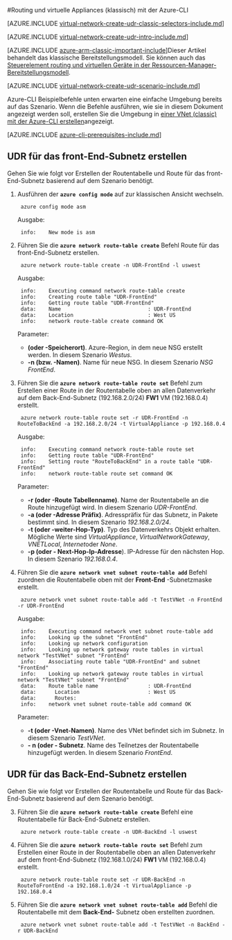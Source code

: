 <properties 
   pageTitle="Routing und virtuellen Geräte der Azure-CLI im klassischen Bereitstellungsmodell | Microsoft Azure"
   description="Erfahren Sie, wie routing in VNets mit der Azure-CLI im klassischen Bereitstellungsmodell steuern"
   services="virtual-network"
   documentationCenter="na"
   authors="jimdial"
   manager="carmonm"
   editor=""
   tags="azure-service-management"
/>
<tags  
   ms.service="virtual-network"
   ms.devlang="na"
   ms.topic="article"
   ms.tgt_pltfrm="na"
   ms.workload="infrastructure-services"
   ms.date="03/15/2016"
   ms.author="jdial" />

#<a name="control-routing-and-use-virtual-appliances-classic-using-the-azure-cli"></a>Routing und virtuelle Appliances (klassisch) mit der Azure-CLI

[AZURE.INCLUDE [virtual-network-create-udr-classic-selectors-include.md](../../includes/virtual-network-create-udr-classic-selectors-include.md)]

[AZURE.INCLUDE [virtual-network-create-udr-intro-include.md](../../includes/virtual-network-create-udr-intro-include.md)]

[AZURE.INCLUDE [azure-arm-classic-important-include](../../includes/azure-arm-classic-important-include.md)]Dieser Artikel behandelt das klassische Bereitstellungsmodell. Sie können auch das [Steuerelement routing und virtuellen Geräte in der Ressourcen-Manager-Bereitstellungsmodell](virtual-network-create-udr-arm-cli.md).

[AZURE.INCLUDE [virtual-network-create-udr-scenario-include.md](../../includes/virtual-network-create-udr-scenario-include.md)]

Azure-CLI Beispielbefehle unten erwarten eine einfache Umgebung bereits auf das Szenario. Wenn die Befehle ausführen, wie sie in diesem Dokument angezeigt werden soll, erstellen Sie die Umgebung in [einer VNet (classic) mit der Azure-CLI erstellen](virtual-networks-create-vnet-classic-cli.md)angezeigt.

[AZURE.INCLUDE [azure-cli-prerequisites-include.md](../../includes/azure-cli-prerequisites-include.md)]

## <a name="create-the-udr-for-the-front-end-subnet"></a>UDR für das front-End-Subnetz erstellen
Gehen Sie wie folgt vor Erstellen der Routentabelle und Route für das front-End-Subnetz basierend auf dem Szenario benötigt.

1. Ausführen der **`azure config mode`** auf zur klassischen Ansicht wechseln.

        azure config mode asm

    Ausgabe:

        info:    New mode is asm

3. Führen Sie die **`azure network route-table create`** Befehl Route für das front-End-Subnetz erstellen.

        azure network route-table create -n UDR-FrontEnd -l uswest

    Ausgabe:

        info:    Executing command network route-table create
        info:    Creating route table "UDR-FrontEnd"
        info:    Getting route table "UDR-FrontEnd"
        data:    Name                            : UDR-FrontEnd
        data:    Location                        : West US
        info:    network route-table create command OK

    Parameter:
    - **(oder -Speicherort)**. Azure-Region, in dem neue NSG erstellt werden. In diesem Szenario *Westus*.
    - **-n (bzw. -Namen)**. Name für neue NSG. In diesem Szenario *NSG FrontEnd*.

4. Führen Sie die **`azure network route-table route set`** Befehl zum Erstellen einer Route in der Routentabelle oben an allen Datenverkehr auf dem Back-End-Subnetz (192.168.2.0/24) **FW1** VM (192.168.0.4) erstellt.

        azure network route-table route set -r UDR-FrontEnd -n RouteToBackEnd -a 192.168.2.0/24 -t VirtualAppliance -p 192.168.0.4

    Ausgabe:

        info:    Executing command network route-table route set
        info:    Getting route table "UDR-FrontEnd"
        info:    Setting route "RouteToBackEnd" in a route table "UDR-FrontEnd"
        info:    network route-table route set command OK

    Parameter:
    - **-r (oder -Route Tabellenname)**. Name der Routentabelle an die Route hinzugefügt wird. In diesem Szenario *UDR-FrontEnd*.
    - **-a (oder -Adresse Präfix)**. Adresspräfix für das Subnetz, in Pakete bestimmt sind. In diesem Szenario *192.168.2.0/24*.
    - **-t (oder -weiter-Hop-Typ)**. Typ des Datenverkehrs Objekt erhalten. Mögliche Werte sind *VirtualAppliance*, *VirtualNetworkGateway*, *VNETLocal*, *Internet*oder *None*.
    - **-p (oder - Next-Hop-Ip-Adresse**). IP-Adresse für den nächsten Hop. In diesem Szenario *192.168.0.4*.

5. Führen Sie die **`azure network vnet subnet route-table add`** Befehl zuordnen die Routentabelle oben mit der **Front-End** -Subnetzmaske erstellt.

        azure network vnet subnet route-table add -t TestVNet -n FrontEnd -r UDR-FrontEnd

    Ausgabe:

        info:    Executing command network vnet subnet route-table add
        info:    Looking up the subnet "FrontEnd"
        info:    Looking up network configuration
        info:    Looking up network gateway route tables in virtual network "TestVNet" subnet "FrontEnd"
        info:    Associating route table "UDR-FrontEnd" and subnet "FrontEnd"
        info:    Looking up network gateway route tables in virtual network "TestVNet" subnet "FrontEnd"
        data:    Route table name                : UDR-FrontEnd
        data:      Location                      : West US
        data:      Routes:
        info:    network vnet subnet route-table add command OK 

    Parameter:
    - **-t (oder -Vnet-Namen)**. Name des VNet befindet sich im Subnetz. In diesem Szenario *TestVNet*.
    - **- n (oder - Subnetz**. Name des Teilnetzes der Routentabelle hinzugefügt werden. In diesem Szenario *FrontEnd*.
 
## <a name="create-the-udr-for-the-back-end-subnet"></a>UDR für das Back-End-Subnetz erstellen
Gehen Sie wie folgt vor Erstellen der Routentabelle und Route für das Back-End-Subnetz basierend auf dem Szenario benötigt.

3. Führen Sie die **`azure network route-table create`** Befehl eine Routentabelle für Back-End-Subnetz erstellen.

        azure network route-table create -n UDR-BackEnd -l uswest

4. Führen Sie die **`azure network route-table route set`** Befehl zum Erstellen einer Route in der Routentabelle oben an allen Datenverkehr auf dem front-End-Subnetz (192.168.1.0/24) **FW1** VM (192.168.0.4) erstellt.

        azure network route-table route set -r UDR-BackEnd -n RouteToFrontEnd -a 192.168.1.0/24 -t VirtualAppliance -p 192.168.0.4

5. Führen Sie die **`azure network vnet subnet route-table add`** Befehl die Routentabelle mit dem **Back-End-** Subnetz oben erstellten zuordnen.

        azure network vnet subnet route-table add -t TestVNet -n BackEnd -r UDR-BackEnd

